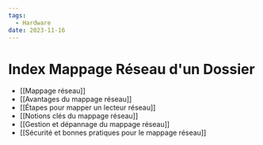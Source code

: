 ```yaml
---
tags:
  - Hardware
date: 2023-11-16
---
```


# Index Mappage Réseau d'un Dossier

- [[Mappage réseau]]
- [[Avantages du mappage réseau]]
- [[Étapes pour mapper un lecteur réseau]]
- [[Notions clés du mappage réseau]]
- [[Gestion et dépannage du mappage réseau]]
- [[Sécurité et bonnes pratiques pour le mappage réseau]]